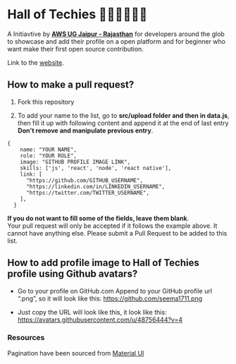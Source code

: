 # Hall of Techies 👩🏼‍💻🧑🏼‍💻

A Initiavtive by **[AWS UG Jaipur - Rajasthan](https://www.youtube.com/c/awsusergroupjaipurrajasthan)** for developers around the glob to showcase and add their profile on a open platform and for beginner who want make their first open source contribution.

Link to the [website](https://awsugjaipur-halloftechies.web.app/).

## How to make a pull request?

1. Fork this repository

2. To add your name to the list, go to **src/upload folder and then in data.js**, then fill it up with following content and append it at the end of last entry **Don't remove and manipulate previous entry**. 

```
{
    name: "YOUR NAME",
    role: "YOUR ROLE",
    image: "GITHUB PROFILE IMAGE LINK",
    skills: ['js', 'react', 'node', 'react native'],
    link: [
      "https://github.com/GITHUB_USERNAME",
      "https://linkedin.com/in/LINKEDIN_USERNAME",
      "https://twitter.com/TWITTER_USERNAME",
    ],
  }

```

**If you do not want to fill some of the fields, leave them blank**.  
Your pull request will only be accepted if it follows the example above. It cannot have anything else.
Please submit a Pull Request to be added to this list. 

## How to add profile image to Hall of Techies profile using Github avatars?

- Go to your profile on GitHub.com
Append to your GitHub profile url “.png”, so it will look like this:
https://github.com/seema1711.png

- Just copy the URL will look like this, it look like this: https://avatars.githubusercontent.com/u/48756444?v=4


### Resources

Pagination have been sourced from [Material UI](https://material-ui.com/)
